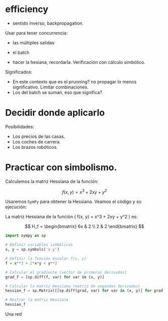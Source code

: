 # efficiency

- sentido inverso, backpropagation.

Usar para tener concurrencia:
- las múltiples salidas 
- el batch

- hacer la hesiana, recordarla. Verificación con cálculo simbólico.

Significados:
- En este contexto que es el prunning? no propagar lo menos significativo. Limitar combinaciones.
- Los del batch se suman, eso que significa?

# Decidir donde aplicarlo
Posibilidades:
- Los precios de las casas.
- Los coches de carrera.
- Los brazos robóticos.

# Practicar con simbolismo.

Calculemos la matriz Hessiana de la función:

$$
f(x, y) = x^3 + 2xy + y^2
$$


Usaremos `SymPy` para obtener la Hessiana. Veamos el código y su ejecución:

La matriz Hessiana de la función \( f(x, y) = x^3 + 2xy + y^2 \) es:

$$
H_f =
\begin{bmatrix}
6x & 2 \\
2 & 2
\end{bmatrix}
$$

```python
import sympy as sp

# Definir variables simbólicas
x, y = sp.symbols('x y')

# Definir la función escalar f(x, y)
f = x**3 + 2*x*y + y**2

# Calcular el gradiente (vector de primeras derivadas)
grad_f = [sp.diff(f, var) for var in (x, y)]

# Calcular la matriz Hessiana (matriz de segundas derivadas)
hessian_f = sp.Matrix([[sp.diff(grad, var) for var in (x, y)] for grad in grad_f])

# Mostrar la matriz Hessiana
hessian_f
```
Una red 